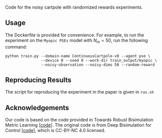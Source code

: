 Code for the noisy cartpole with randomized rewards experiments.

## Usage
The Dockerfile is provided for convenience.
For example, to run the experiment on the `Myopic PSEs` model with $N_m=50$, run the following command:
  ```
  python train.py --domain-name ContinuousCartpole-v0 --agent pse \
                  --device 0 --seed 0 --work-dir train_output/myopic \
                  --noisy-observation --noisy-dims 50 --random-reward
  ```

## Reproducing Results
The script for reproducing the experiment in the paper is given in ``run.sh``

## Acknowledgements
Our code is based on the code provided in Towards Robust Bisimulation Metric Learning [[code](https://github.com/metekemertas/RobustBisimulation/tree/main)].
The original code is from Deep Bisimulation for Control [[code](https://github.com/facebookresearch/deep_bisim4control)], which is CC-BY-NC 4.0 licensed.
